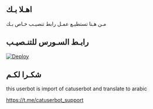 ## اهـلا بـك
مـن هـنا تستطيـع عمـل رابط تنصيـب خـاص بـك

## رابـط السـورس للتنـصيـب

[![Deploy](https://www.herokucdn.com/deploy/button.svg)](https://heroku.com/deploy?template=https://github.com/Yousefmix/jmthon)

## شكـرا لكـم 


this userbot is import of catuserbot and translate to arabic

https://t.me/catuserbot_support
